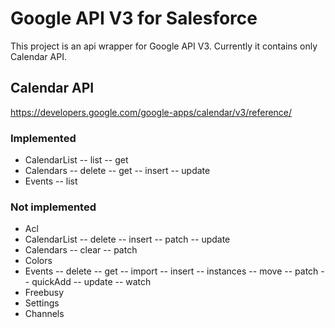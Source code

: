# Google API V3 for Salesforce

This project is an api wrapper for Google API V3.
Currently it contains only Calendar API.

## Calendar API

https://developers.google.com/google-apps/calendar/v3/reference/

### Implemented

- CalendarList
-- list
-- get
- Calendars
-- delete
-- get
-- insert
-- update
- Events
-- list

### Not implemented

- Acl
- CalendarList
-- delete
-- insert
-- patch
-- update
- Calendars
-- clear
-- patch
- Colors
- Events
-- delete
-- get
-- import
-- insert
-- instances
-- move
-- patch
-- quickAdd
-- update
-- watch
- Freebusy
- Settings
- Channels
